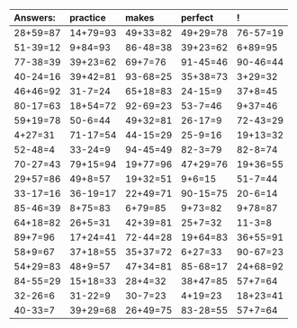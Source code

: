 | Answers: | practice | makes | perfect | ! |
| :--- | :--- | :--- | :--- | :--- |
| 28+59=87 | 14+79=93 | 49+33=82 | 49+29=78 | 76-57=19 | 
| 51-39=12 | 9+84=93 | 86-48=38 | 39+23=62 | 6+89=95 | 
| 77-38=39 | 39+23=62 | 69+7=76 | 91-45=46 | 90-46=44 | 
| 40-24=16 | 39+42=81 | 93-68=25 | 35+38=73 | 3+29=32 | 
| 46+46=92 | 31-7=24 | 65+18=83 | 24-15=9 | 37+8=45 | 
| 80-17=63 | 18+54=72 | 92-69=23 | 53-7=46 | 9+37=46 | 
| 59+19=78 | 50-6=44 | 49+32=81 | 26-17=9 | 72-43=29 | 
| 4+27=31 | 71-17=54 | 44-15=29 | 25-9=16 | 19+13=32 | 
| 52-48=4 | 33-24=9 | 94-45=49 | 82-3=79 | 82-8=74 | 
| 70-27=43 | 79+15=94 | 19+77=96 | 47+29=76 | 19+36=55 | 
| 29+57=86 | 49+8=57 | 19+32=51 | 9+6=15 | 51-7=44 | 
| 33-17=16 | 36-19=17 | 22+49=71 | 90-15=75 | 20-6=14 | 
| 85-46=39 | 8+75=83 | 6+79=85 | 9+73=82 | 9+78=87 | 
| 64+18=82 | 26+5=31 | 42+39=81 | 25+7=32 | 11-3=8 | 
| 89+7=96 | 17+24=41 | 72-44=28 | 19+64=83 | 36+55=91 | 
| 58+9=67 | 37+18=55 | 35+37=72 | 6+27=33 | 90-67=23 | 
| 54+29=83 | 48+9=57 | 47+34=81 | 85-68=17 | 24+68=92 | 
| 84-55=29 | 15+18=33 | 28+4=32 | 38+47=85 | 57+7=64 | 
| 32-26=6 | 31-22=9 | 30-7=23 | 4+19=23 | 18+23=41 | 
| 40-33=7 | 39+29=68 | 26+49=75 | 83-28=55 | 57+7=64 | 
